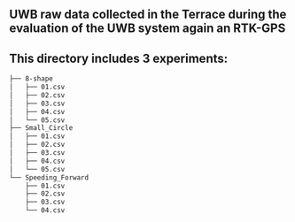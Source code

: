 ## UWB raw data collected in the Terrace during the evaluation of the UWB system again an RTK-GPS

## This directory includes 3 experiments:
``` bash
├── 8-shape
│   ├── 01.csv
│   ├── 02.csv
│   ├── 03.csv
│   ├── 04.csv
│   └── 05.csv
├── Small_Circle
│   ├── 01.csv
│   ├── 02.csv
│   ├── 03.csv
│   ├── 04.csv
│   └── 05.csv
└── Speeding_Forward
    ├── 01.csv
    ├── 02.csv
    ├── 03.csv
    └── 04.csv
```
